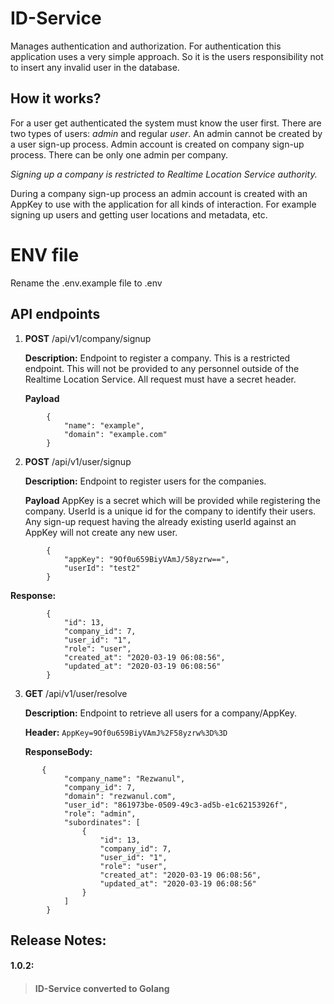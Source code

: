 # ID-Service
Manages authentication and authorization. For authentication this application uses a very 
simple approach. So it is the users responsibility not to insert any invalid user in the 
database.

## How it works?
For a user get authenticated the system must know the user first. There are two types of 
users: *admin* and regular *user*. An admin cannot be created by a user sign-up process.
Admin account is created on company sign-up process. There can be only one admin per company.

*Signing up a company is restricted to Realtime Location Service authority.* 

During a company sign-up process an admin account is created with an AppKey to use with the
application for all kinds of interaction. For example signing up users and getting user 
locations and metadata, etc.

# ENV file
Rename the .env.example file to .env

## API endpoints

1. **POST** /api/v1/company/signup
   
   **Description:** Endpoint to register a company. This is a restricted endpoint. This will not be provided to any personnel
   outside of the Realtime Location Service. All request must have a secret header.
   
   **Payload** 
```        
        {
            "name": "example",
            "domain": "example.com"
        }
``` 
2. **POST** /api/v1/user/signup
   
   **Description:** Endpoint to register users for the companies.
   
   **Payload** AppKey is a secret which will be provided while registering the company.
   UserId is a unique id for the company to identify their users. Any sign-up request 
   having the already existing userId against an AppKey will not create any new user.
        
``` 
        {
            "appKey": "9Of0u659BiyVAmJ/58yzrw==",
            "userId": "test2"
        }
```
**Response:**
```
        {
            "id": 13,
            "company_id": 7,
            "user_id": "1",
            "role": "user",
            "created_at": "2020-03-19 06:08:56",
            "updated_at": "2020-03-19 06:08:56"
        }
```

3. **GET** /api/v1/user/resolve
   
   **Description:** Endpoint to retrieve all users for a company/AppKey.
   
   **Header:** `AppKey=9Of0u659BiyVAmJ%2F58yzrw%3D%3D`
        
   **ResponseBody:**
```   
       {
            "company_name": "Rezwanul",
            "company_id": 7,
            "domain": "rezwanul.com",
            "user_id": "861973be-0509-49c3-ad5b-e1c62153926f",
            "role": "admin",
            "subordinates": [
                {
                    "id": 13,
                    "company_id": 7,
                    "user_id": "1",
                    "role": "user",
                    "created_at": "2020-03-19 06:08:56",
                    "updated_at": "2020-03-19 06:08:56"
                }
            ]
        }
```

## Release Notes:
#### 1.0.2: 
> #### ID-Service converted to Golang
